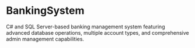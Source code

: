 # BankingSystem
C# and SQL Server-based banking management system featuring advanced database operations, multiple account types, and comprehensive admin management capabilities.
